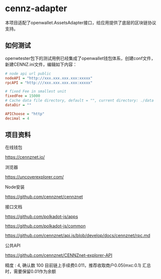 # cennz-adapter

本项目适配了openwallet.AssetsAdapter接口，给应用提供了底层的区块链协议支持。

## 如何测试

openwtester包下的测试用例已经集成了openwallet钱包体系，创建conf文件，新建CENNZ.ini文件，编辑如下内容：

```ini
# node api url public
nodeAPI = "http://xxx.xxx.xxx.xxx:xxxxx"
rpcAPI = "http:///xxx.xxx.xxx.xxx:xxxxx"

# fixed Fee in smallest unit
fixedFee = 15000
# Cache data file directory, default = "", current directory: ./data
dataDir = ""

APIChoose = "http"
decimal = 4
```

## 项目资料

在线钱包

https://cennznet.io/


浏览器

https://uncoverexplorer.com/

Node安装

https://github.com/cennznet/cennznet

接口文档

https://github.com/polkadot-js/apps

https://github.com/polkadot-js/common

https://github.com/cennznet/api.js/blob/develop/docs/cennznet/rpc.md


公共API

https://github.com/cennznet/CENNZnet-explorer-API

精度 : 4, 确认数 100
目前链上手续费0.011，推荐收取商户0.05(mxc:0.1)
汇总时，需要保留0.01作为余额